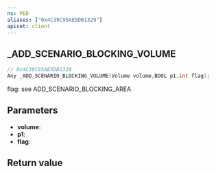 ```yaml
---
ns: PED
aliases: ["0x4C39C95AE5DB1329"]
apiset: client
---
```

## _ADD_SCENARIO_BLOCKING_VOLUME

```c
// 0x4C39C95AE5DB1329
Any _ADD_SCENARIO_BLOCKING_VOLUME(Volume volume,BOOL p1,int flag);
```

flag: see ADD_SCENARIO_BLOCKING_AREA

## Parameters
* **volume**:
* **p1**:
* **flag**:

## Return value

